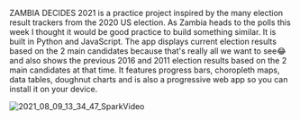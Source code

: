 ZAMBIA DECIDES 2021 is a practice project inspired by the many election result trackers from the 2020 US election. As Zambia heads to the polls this week I thought it would be good practice to build something similar. It is built in Python and JavaScript. The app displays current election results based on the 2 main candidates because that's really all we want to see😂 and also shows the previous 2016 and 2011 election results based on the 2 main candidates at that time. It features  progress bars, choropleth maps, data tables, doughnut charts and is also a progressive web app so you can install it on your device.




![2021_08_09_13_34_47_SparkVideo](https://user-images.githubusercontent.com/50357897/135755630-0b511899-edd4-4d79-9dc5-067d29e94cb1.gif)
